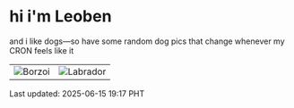 # hi i'm Leoben

and i like dogs—so have some random dog pics that change whenever my CRON feels like it

|  |  |
|--------|----------|
| ![Borzoi](https://random-dog-vercel.vercel.app/api/random-borzoi?v=1749986268) | ![Labrador](https://random-dog-vercel.vercel.app/api/random-labrador?v=1749986268) |

Last updated: 2025-06-15 19:17 PHT
